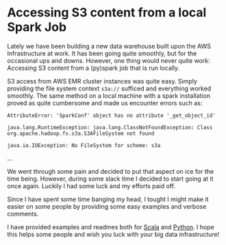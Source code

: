 Accessing S3 content from a local Spark Job
================

Lately we have been building a new data warehouse built upon the AWS Infrastructure at work. 
It has been going quite smoothly, but for the occasional ups and downs. 
However, one thing would never quite work:
Accessing S3 content from a (py)spark job that is run locally.

S3 access from AWS EMR cluster instances was quite easy. 
Simply providing the file system context `s3a://` sufficed and everything worked smoothly.
The same method on a local machine with a spark installation proved as quite cumbersome and made us encounter errors such as:

```
AttributeError: 'SparkConf' object has no attribute '_get_object_id'
```
```
java.lang.RuntimeException: java.lang.ClassNotFoundException: Class org.apache.hadoop.fs.s3a.S3AFileSystem not found
```
```
java.io.IOException: No FileSystem for scheme: s3a
``` 
...

We went through some pain and decided to put that aspect on ice for the time being. However,
 during some slack time I decided to start going at it once again. Luckily I had some luck and
 my efforts paid off.
 
Since I have spent some time banging my head, I tought I might make it easier on some people by providing some 
easy examples and verbose comments. 

I have provided examples and readmes both for [Scala](python) and [Python](scala).
I hope this helps some people and wish you luck  with your big data infrastructure!